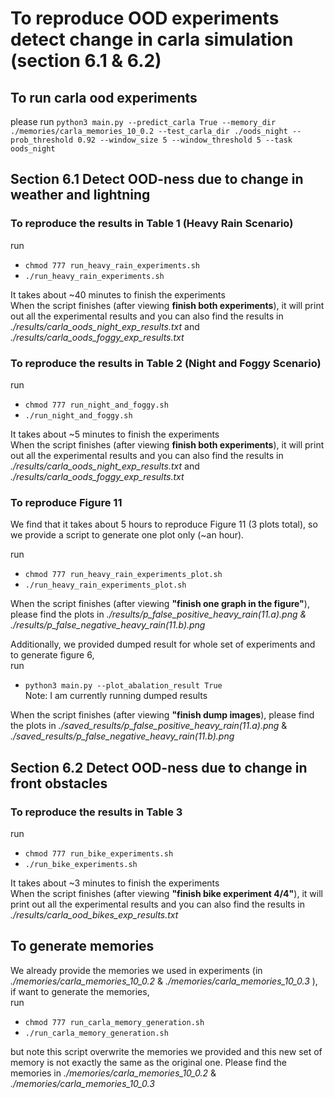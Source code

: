 # To reproduce OOD experiments detect change in carla simulation (section 6.1 & 6.2)

## To run carla ood experiments

please run `python3 main.py --predict_carla True --memory_dir ./memories/carla_memories_10_0.2 --test_carla_dir ./oods_night --prob_threshold 0.92 --window_size 5 --window_threshold 5 --task oods_night`

## Section 6.1 Detect OOD-ness due to change in weather and lightning

### To reproduce the results in Table 1 (Heavy Rain Scenario)

run 
- `chmod 777 run_heavy_rain_experiments.sh`
- `./run_heavy_rain_experiments.sh`

It takes about ~40 minutes to finish the experiments <br>
When the script finishes (after viewing **finish both experiments**), it will print out all the experimental results and you can also find the results in *./results/carla_oods_night_exp_results.txt* and *./results/carla_oods_foggy_exp_results.txt*

### To reproduce the results in Table 2 (Night and Foggy Scenario)

run 
- `chmod 777 run_night_and_foggy.sh`
- `./run_night_and_foggy.sh`

It takes about ~5 minutes to finish the experiments <br>
When the script finishes (after viewing **finish both experiments**), it will print out all the experimental results and you can also find the results in *./results/carla_oods_night_exp_results.txt* and *./results/carla_oods_foggy_exp_results.txt*

### To reproduce Figure 11

We find that it takes about 5 hours to reproduce Figure 11 (3 plots total), so we provide a script to generate one plot only (~an hour). <br>

run 
- `chmod 777 run_heavy_rain_experiments_plot.sh`
- `./run_heavy_rain_experiments_plot.sh`

When the script finishes (after viewing **"finish one graph in the figure"**), please find the plots in *./results/p_false_positive_heavy_rain(11.a).png & ./results/p_false_negative_heavy_rain(11.b).png*

Additionally, we provided dumped result for whole set of experiments and to generate figure 6, <br>
run 
- `python3 main.py --plot_abalation_result True` <br>
Note: I am currently running dumped results <br>

When the script finishes (after viewing **"finish dump images**), please find the plots in *./saved_results/p_false_positive_heavy_rain(11.a).png* & *./saved_results/p_false_negative_heavy_rain(11.b).png*

## Section 6.2 Detect OOD-ness due to change in front obstacles

### To reproduce the results in Table 3

run 
- `chmod 777 run_bike_experiments.sh`
- `./run_bike_experiments.sh`

It takes about ~3 minutes to finish the experiments <br>
When the script finishes (after viewing **"finish bike experiment 4/4"**), it will print out all the experimental results and you can also find the results in *./results/carla_ood_bikes_exp_results.txt*

## To generate memories

We already provide the memories we used in experiments (in *./memories/carla_memories_10_0.2* & *./memories/carla_memories_10_0.3* ), if want to generate the memories, <br>
run 
- `chmod 777 run_carla_memory_generation.sh`
- `./run_carla_memory_generation.sh`

but note this script overwrite the memories we provided and this new set of memory is not exactly the same as the original one. Please find the memories in *./memories/carla_memories_10_0.2* & *./memories/carla_memories_10_0.3* <br>
